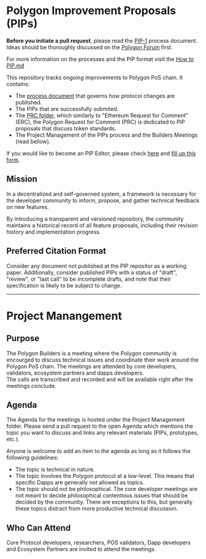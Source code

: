# Polygon Improvement Proposals (PIPs)

**Before you initiate a pull request**, please read the [PIP-1](https://github.com/hrook1/Polygon-Improvement-Proposals/blob/main/PIPs/PIP%20-1%20.md) process document. Ideas should be thoroughly discussed on the [Polygon Forum](https://forum.polygon.technology/) first.

For more information on the processes and the PIP format visit the [How to PIP.md](https://github.com/hrook1/Polygon-Improvement-Proposals/blob/main/How%20to%20PIP.md)

This repository tracks ongoing improvements to Polygon PoS chain. It contains:

- The [process document](https://forum.polygon.technology/) that governs how protocol changes are published.
- The PIPs that are successfully submited. 
- The [PRC folder](https://github.com/hrook1/Polygon-Improvement-Proposals/tree/main/PRC), which similarly to "Ethereum Request for Comment" (ERC), the Polygon Request for Comment (PRC) is dedicated to PIP proposals that discuss token standards. 
- The Project Management of the PIPs process and the Builders Meetings (read bellow). 

If you would like to become an PIP Editor, please check [here](https://github.com/hrook1/Polygon-Improvement-Proposals/blob/main/How%20to%20become%20a%20PIP%20Editor.md) and [fill up this form](https://docs.google.com/forms/d/e/1FAIpQLSc6GYClhafq5sPsRDhvJeCf66dCq_iwKzwdv8uVIfu_4Y1YLw/viewform).

## Mission

In a decentralized and self-governed system, a framework is necessary for the developer community to inform, propose, and gather technical feedback on new features.

By introducing a transparent and versioned repository, the community maintains a historical record of all feature proposals, including their revision history and implementation progress.

## Preferred Citation Format

Consider any document not published at the PIP repositor as a working paper. Additionally, consider published PIPs with a status of "draft", "review", or "last call" to be incomplete drafts, and note that their specification is likely to be subject to change.

---

# Project Manangement 

## Purpose 

The Polygon Builders is a meeting where the Polygon community is encourged to discuss technical issues and coordinate their work around the Polygon PoS chain. The meetings are attended by core developers, validators, ecosystem partners and dapps developers.  
The calls are transcribed and recorded and will be available right after the meetings conclude. 

## Agenda

The Agenda for the meetings is hosted under the Project Management folder. Please send a pull request to the open Agenda which mentions the topic you want to discuss and links any relevant materials (PIPs, prototypes, etc.). 

Anyone is welcome to add an item to the agenda as long as it follows the following guidelines: 

- The topic is technical in nature.
- The topic involves the Polygon protocol at a low-level. This means that specific Dapps are generally not allowed as topics.
- The topic should not be philosophical. The core developer meetings are not meant to decide philosophical contentious issues that should be decided by the community. There are exceptions to this, but generally these topics distract from more productive technical discussion.

## Who Can Attend 

Core Protocol developers, researchers, POS validators, Dapp developers and Ecosystem Partners are invited to attend the meetings. 
